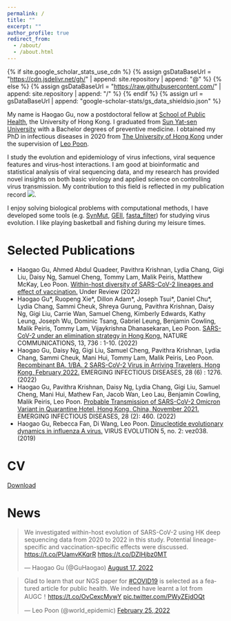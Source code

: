 ```yaml
---
permalink: /
title: ""
excerpt: ""
author_profile: true
redirect_from: 
  - /about/
  - /about.html
---
```


{% if site.google_scholar_stats_use_cdn %}
{% assign gsDataBaseUrl = "https://cdn.jsdelivr.net/gh/" | append: site.repository | append: "@" %}
{% else %}
{% assign gsDataBaseUrl = "https://raw.githubusercontent.com/" | append: site.repository | append: "/" %}
{% endif %}
{% assign url = gsDataBaseUrl | append: "google-scholar-stats/gs_data_shieldsio.json" %}

<span class='anchor' id='about-me'></span>

My name is Haogao Gu, now a postdoctoral fellow at [School of Public Health](https://sph.hku.hk/), the University of Hong Kong. I graduated from [Sun Yat-sen University](https://www.sysu.edu.cn/sysuen/) with a Bachelor degrees of preventive medicine. I obtained my PhD in infectious diseases in 2020 from [The University of Hong Kong](https://www.hku.hk/) under the supervision of [Leo Poon](https://sph.hku.hk/en/Biography/Poon-Lit-Man-Leo). 

I study the evolution and epidemiology of virus infections, viral sequence features and virus-host interactions. I am good at bioinformatic and statistical analysis of viral sequencing data, and my research has provided novel insights on both basic virology and applied science on controlling virus transmission. My contribution to this field is reflected in my publication record <a href='https://scholar.google.com/citations?user=sie-ZJkAAAAJ'><img src="https://img.shields.io/endpoint?url={{ url | url_encode }}&logo=Google%20Scholar&labelColor=f6f6f6&color=9cf&style=flat&label=citations"></a>. 

I enjoy solving biological problems with computational methods, I have developed some tools (e.g. [SynMut](https://github.com/Koohoko/SynMut), [GEII](https://leo-poon-lab-geii-scriptsweb-app-pk8r5m.streamlitapp.com/), [fasta_filter](https://github.com/Koohoko/fasta_filter)) for studying virus evolution. I like playing basketball and fishing during my leisure times. 

# Selected Publications
- Haogao Gu, Ahmed Abdul Quadeer, Pavithra Krishnan, Lydia Chang, Gigi Liu, Daisy Ng, Samuel Cheng, Tommy Lam, Malik Peiris, Matthew McKay, Leo Poon. [Within-host diversity of SARS-CoV-2 lineages and effect of vaccination.](https://www.researchsquare.com/article/rs-1927944/v1) Under Review (2022) 
- Haogao Gu\*, Ruopeng Xie\*, Dillon Adam\*, Joseph Tsui\*, Daniel Chu\*, Lydia Chang, Sammi Cheuk, Shreya Gurung, Pavithra Krishnan, Daisy Ng, Gigi Liu, Carrie Wan, Samuel Cheng, Kimberly Edwards, Kathy Leung, Joseph Wu, Dominic Tsang, Gabriel Leung, Benjamin Cowling, Malik Peiris, Tommy Lam, Vijaykrishna Dhanasekaran, Leo Poon. [SARS-CoV-2 under an elimination strategy in Hong Kong.](https://pubmed.ncbi.nlm.nih.gov/35136039/) NATURE COMMUNICATIONS, 13, 736 : 1-10. (2022)
- Haogao Gu, Daisy Ng, Gigi Liu, Samuel Cheng, Pavithra Krishnan, Lydia Chang, Sammi Cheuk, Mani Hui, Tommy Lam, Malik Peiris, Leo Poon. [Recombinant BA. 1/BA. 2 SARS-CoV-2 Virus in Arriving Travelers, Hong Kong, February 2022.](https://www.ncbi.nlm.nih.gov/pmc/articles/PMC9155883/) EMERGING INFECTIOUS DISEASES, 28 (6) : 1276. (2022)
- Haogao Gu, Pavithra Krishnan, Daisy Ng, Lydia Chang, Gigi Liu, Samuel Cheng, Mani Hui, Mathew Fan, Jacob Wan, Leo Lau, Benjamin Cowling, Malik Peiris, Leo Poon. [Probable Transmission of SARS-CoV-2 Omicron Variant in Quarantine Hotel, Hong Kong, China, November 2021.](https://www.ncbi.nlm.nih.gov/pmc/articles/PMC8798678/) EMERGING INFECTIOUS DISEASES, 28 (2): 460. (2022)
- Haogao Gu, Rebecca Fan, Di Wang, Leo Poon. [Dinucleotide evolutionary dynamics in influenza A virus.](https://pubmed.ncbi.nlm.nih.gov/31737288/) VIRUS EVOLUTION 5, no. 2: vez038. (2019)


# CV
[Download](../files/CV/CV_2022_08_19.pdf)
<object data="../files/CV/CV_2022_08_19.pdf" width="1000" height="618" type='application/pdf'></object>

# News
<blockquote class="twitter-tweet"><p lang="en" dir="ltr">We investigated within-host evolution of SARS-CoV-2 using HK deep sequencing data from 2020 to 2022 in this study. Potential lineage-specific and vaccination-specific effects were discussed. <a href="https://t.co/PUamvKKqrR">https://t.co/PUamvKKqrR</a> <a href="https://t.co/DZIHjbz0MT">https://t.co/DZIHjbz0MT</a></p>&mdash; Haogao Gu (@GuHaogao) <a href="https://twitter.com/GuHaogao/status/1559896855705632768?ref_src=twsrc%5Etfw">August 17, 2022</a></blockquote> <script async src="https://platform.twitter.com/widgets.js" charset="utf-8"></script>

<blockquote class="twitter-tweet"><p lang="en" dir="ltr">Glad to learn that our NGS paper for <a href="https://twitter.com/hashtag/COVID19?src=hash&amp;ref_src=twsrc%5Etfw">#COVID19</a> is selected as a featured article for public health. We indeed have learnt a lot from AUGC！<a href="https://t.co/OvCexcMywY">https://t.co/OvCexcMywY</a> <a href="https://t.co/PWyZEjdOQt">pic.twitter.com/PWyZEjdOQt</a></p>&mdash; Leo Poon (@world_epidemic) <a href="https://twitter.com/world_epidemic/status/1497195122127032334?ref_src=twsrc%5Etfw">February 25, 2022</a></blockquote> <script async src="https://platform.twitter.com/widgets.js" charset="utf-8"></script>

